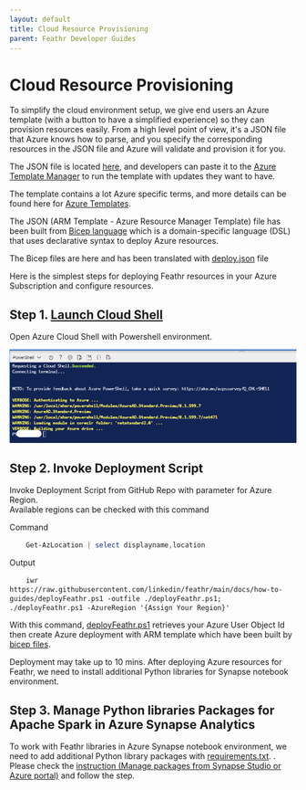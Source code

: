 ```yaml
---
layout: default
title: Cloud Resource Provisioning
parent: Feathr Developer Guides
---
```

# Cloud Resource Provisioning

To simplify the cloud environment setup, we give end users an Azure template (with a button to have a simplified experience) so they can provision resources easily. From a high level point of view, it's a JSON file that Azure knows how to parse, and you specify the corresponding resources in the JSON file and Azure will validate and provision it for you.

The JSON file is located [here](../how-to-guides/deploy.json), and developers can paste it to the [Azure Template Manager](https://ms.portal.azure.com/#blade/HubsExtension/TemplateEditorBladeV2/template/) to run the template with updates they want to have.

The template contains a lot Azure specific terms, and more details can be found here for [Azure Templates](https://docs.microsoft.com/en-us/azure/azure-resource-manager/templates/overview). 

The JSON (ARM Template - Azure Resource Manager Template) file has been built from [Bicep language](https://docs.microsoft.com/en-us/azure/azure-resource-manager/bicep/overview?tabs=bicep) which is a domain-specific language (DSL) that uses declarative syntax to deploy Azure resources.

The Bicep files are here and has been translated with [deploy.json](../how-to-guides/deploy.json) file

Here is the simplest steps for deploying Feathr resources in your Azure Subscription and configure resources.  

## Step 1. [Launch Cloud Shell](https://shell.azure.com/powersehll)  

Open Azure Cloud Shell with Powershell environment.

![powreshellenv](../images/azcloud-powershell.png)

## Step 2. Invoke Deployment Script  

Invoke Deployment Script from GitHub Repo with parameter for Azure Region.  
Available regions can be checked with this command

Command
```powershell
    Get-AzLocation | select displayname,location
```

Output
```powreshell 
    iwr https://raw.githubusercontent.com/linkedin/feathr/main/docs/how-to-guides/deployFeathr.ps1 -outfile ./deployFeathr.ps1; ./deployFeathr.ps1 -AzureRegion '{Assign Your Region}'  

``` 

With this command, [deployFeathr.ps1](../how-to-guides/deployFeathr.ps1) retrieves your Azure User Object Id then create Azure deployment with ARM template which have been built by [bicep files](../how-to-guides/deployment/).

Deployment may take up to 10 mins. After deploying Azure resources for Feathr, we need to install additional Python libraries for Synapse notebook environment.

## Step 3. Manage Python libraries Packages for Apache Spark in Azure Synapse Analytics  

To work with Feathr libraries in Azure Synapse notebook environment, we need to add additional Python library packages with [requirements.txt](../how-to-guides/deployment/requirements.txt). . Please check the [instruction (Manage packages from Synapse Studio or Azure portal)](https://docs.microsoft.com/en-us/azure/synapse-analytics/spark/apache-spark-manage-python-packages#manage-packages-from-synapse-studio-or-azure-portal) and follow the step.

